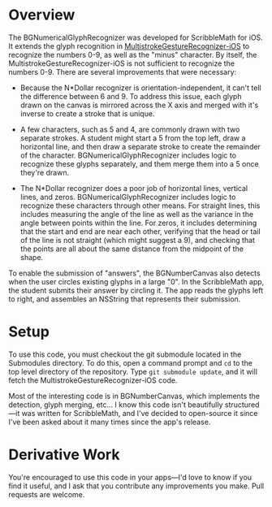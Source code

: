 # Overview

The BGNumericalGlyphRecognizer was developed for ScribbleMath for iOS. It extends the glyph recognition in [MultistrokeGestureRecognizer-iOS](https://github.com/bengotow/MultistrokeGestureRecognizer-iOS) to recognize the numbers 0-9, as well as the "minus" character. By itself, the MultistrokeGestureRecognizer-iOS is not sufficient to recognize the numbers 0-9. There are several improvements that were necessary:

- Because the N*Dollar recognizer is orientation-independent, it can't tell the difference between 6 and 9. To address this issue, each glyph drawn on the canvas is mirrored across the X axis and merged with it's inverse to create a stroke that is unique.

- A few characters, such as 5 and 4, are commonly drawn with two separate strokes. A student might start a 5 from the top left, draw a horizontal line, and then draw a separate stroke to create the remainder of the character. BGNumericalGlyphRecognizer includes logic to recognize these glyphs separately, and them merge them into a 5 once they're drawn.

- The N*Dollar recognizer does a poor job of horizontal lines, vertical lines, and zeros. BGNumericalGlyphRecognizer includes logic to recognize these characters through other means. For straight lines, this includes measuring the angle of the line as well as the variance in the angle between points within the line. For zeros, it includes determining that the start and end are near each other, verifying that the head or tail of the line is not straight (which might suggest a 9), and checking that the points are all about the same distance from the midpoint of the shape.


To enable the submission of "answers", the BGNumberCanvas also detects when the user circles existing glyphs in a large "0". In the ScribbleMath app, the student submits their answer by circling it. The app reads the glyphs left to right, and assembles an NSString that represents their submission.


# Setup

To use this code, you must checkout the git submodule located in the Submodules directory. To do this, open a command prompt and `cd` to the top level directory of the repository. Type `git submodule update`, and it will fetch the MultistrokeGestureRecognizer-iOS code.

Most of the interesting code is in BGNumberCanvas, which implements the detection, glyph merging, etc… I know this code isn't beautifully structured—it was written for ScribbleMath, and I've decided to open-source it since I've been asked about it many times since the app's release. 

# Derivative Work

You're encouraged to use this code in your apps—I'd love to know if you find it useful, and I ask that you contribute any improvements you make. Pull requests are welcome.